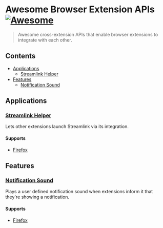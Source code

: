 # Awesome Browser Extension APIs [![Awesome](https://awesome.re/badge.svg)](https://awesome.re)

> Awesome cross-extension APIs that enable browser extensions to integrate with each other.

## Contents
- [Applications](#applications)
  - [Streamlink Helper](#streamlink-helper)
- [Features](#features)
  - [Notification Sound](#notification-sound)

## Applications

### [Streamlink Helper](https://github.com/plneappl/streamlink-helper)
Lets other extensions launch Streamlink via its integration.

#### Supports
- [Firefox](https://addons.mozilla.org/firefox/addon/streamlink_helper/)
 
## Features
 
### [Notification Sound](https://github.com/freaktechnik/notification-sounds)
Plays a user defined notification sound when extensions inform it that they're showing a notification.

#### Supports
- [Firefox](https://addons.mozilla.org/firefox/addon/notification-sound/?src=github)
